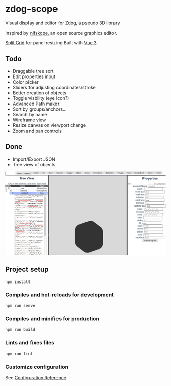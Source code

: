 # zdog-scope
Visual display and editor for [Zdog](https://zzz.dog/), a pseudo 3D library

Inspired by [nifskope](http://www.niftools.org/), an open source graphics editor.


[Split Grid](https://github.com/nathancahill/split/tree/master/packages/split-grid) for panel resizing
Built with [Vue 3](https://v3.vuejs.org/)

## Todo
- Draggable tree sort
- Edit properties input
- Color picker
- Sliders for adjusting coordinates/stroke
- Better creation of objects
- Toggle visbility (eye icon?)
- Advanced Path maker
- Sort by groups/anchors...
- Search by name
- Wireframe view
- Resize canvas on viewport change
- Zoom and pan controls

## Done
- Import/Export JSON
- Tree view of objects

![Screenshot of the editor with an item selected](https://raw.githubusercontent.com/ceruulean/zdog-scope/master/public/Capture.PNG)

## Project setup
```
npm install
```

### Compiles and hot-reloads for development
```
npm run serve
```

### Compiles and minifies for production
```
npm run build
```

### Lints and fixes files
```
npm run lint
```

### Customize configuration
See [Configuration Reference](https://cli.vuejs.org/config/).
